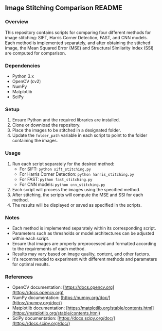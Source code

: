 ## Image Stitching Comparison README

### Overview
This repository contains scripts for comparing four different methods for image stitching: SIFT, Harris Corner Detection, FAST, and CNN models. Each method is implemented separately, and after obtaining the stitched image, the Mean Squared Error (MSE) and Structural Similarity Index (SSI) are computed for comparison.

### Dependencies
- Python 3.x
- OpenCV (cv2)
- NumPy
- Matplotlib
- SciPy

### Setup
1. Ensure Python and the required libraries are installed.
2. Clone or download the repository.
3. Place the images to be stitched in a designated folder.
4. Update the `folder_path` variable in each script to point to the folder containing the images.

### Usage
1. Run each script separately for the desired method:
   - For SIFT: `python sift_stitching.py`
   - For Harris Corner Detection: `python harris_stitching.py`
   - For FAST: `python fast_stitching.py`
   - For CNN models: `python cnn_stitching.py`
2. Each script will process the images using the specified method.
3. After stitching, the scripts will compute the MSE and SSI for each method.
4. The results will be displayed or saved as specified in the scripts.

### Notes
- Each method is implemented separately within its corresponding script.
- Parameters such as thresholds or model architectures can be adjusted within each script.
- Ensure that images are properly preprocessed and formatted according to the requirements of each method.
- Results may vary based on image quality, content, and other factors.
- It's recommended to experiment with different methods and parameters for optimal results.

### References
- OpenCV documentation: [https://docs.opencv.org](https://docs.opencv.org)
- NumPy documentation: [https://numpy.org/doc/](https://numpy.org/doc/)
- Matplotlib documentation: [https://matplotlib.org/stable/contents.html](https://matplotlib.org/stable/contents.html)
- SciPy documentation: [https://docs.scipy.org/doc/](https://docs.scipy.org/doc/)


